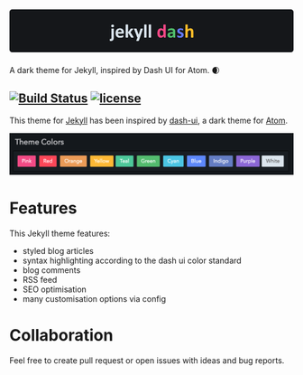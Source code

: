 ![logo](logo.png)
-
A dark theme for Jekyll, inspired by Dash UI for Atom. 🌒


[![Build Status](https://img.shields.io/travis/bitbrain/braingdx/master.svg?logo=travis&style=flat-square)](https://travis-ci.org/bitbrain/jekyll-dash)
[![license](https://img.shields.io/github/license/bitbrain/braingdx.svg?style=flat-square)](LICENSE.MD)
---
This theme for [Jekyll](https://jekyllrb.com/) has been inspired by [dash-ui](https://atom.io/themes/dash-ui), a dark theme for [Atom](https://atom.io).

![colors](colors.png)

# Features

This Jekyll theme features:

- styled blog articles
- syntax highlighting according to the dash ui color standard
- blog comments
- RSS feed
- SEO optimisation
- many customisation options via config

# Collaboration

Feel free to create pull request or open issues with ideas and bug reports.

